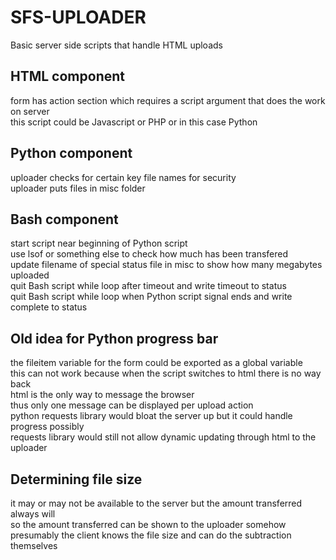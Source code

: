 # SFS-UPLOADER
Basic server side scripts that handle HTML uploads

HTML component
-----
form has action section which requires a script argument that does the work on server  
this script could be Javascript or PHP or in this case Python

Python component
-----
uploader checks for certain key file names for security  
uploader puts files in misc folder

Bash component
-----
start script near beginning of Python script  
use lsof or something else to check how much has been transfered  
update filename of special status file in misc to show how many megabytes uploaded  
quit Bash script while loop after timeout and write timeout to status  
quit Bash script while loop when Python script signal ends and write complete to status

Old idea for Python progress bar
-----
the fileitem variable for the form could be exported as a global variable  
this can not work because when the script switches to html there is no way back  
html is the only way to message the browser  
thus only one message can be displayed per upload action  
python requests library would bloat the server up but it could handle progress possibly  
requests library would still not allow dynamic updating through html to the uploader
     
Determining file size
-----
it may or may not be available to the server but the amount transferred always will  
so the amount transferred can be shown to the uploader somehow  
presumably the client knows the file size and can do the subtraction themselves

